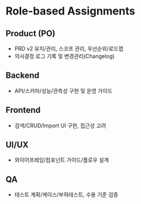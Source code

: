 # Role-based Assignments

## Product (PO)
- PRD v2 유지/관리, 스코프 관리, 우선순위/로드맵
- 의사결정 로그 기록 및 변경관리(Changelog)

## Backend
- API/스키마/성능/관측성 구현 및 운영 가이드

## Frontend
- 검색/CRUD/Import UI 구현, 접근성 고려

## UI/UX
- 와이어프레임/컴포넌트 가이드/플로우 설계

## QA
- 테스트 계획/케이스/부하테스트, 수용 기준 검증
